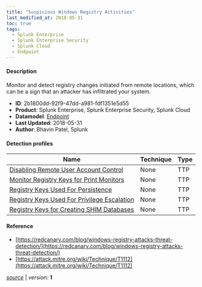 ```yaml
---
title: "Suspicious Windows Registry Activities"
last_modified_at: 2018-05-31
toc: true
tags:
  - Splunk Enterprise
  - Splunk Enterprise Security
  - Splunk Cloud
  - Endpoint
---
```


#### Description

Monitor and detect registry changes initiated from remote locations, which can be a sign that an attacker has infiltrated your system.

- **ID**: 2b1800dd-92f9-47dd-a981-fdf1351e5d55
- **Product**: Splunk Enterprise, Splunk Enterprise Security, Splunk Cloud
- **Datamodel**: [Endpoint](https://docs.splunk.com/Documentation/CIM/latest/User/Endpoint)
- **Last Updated**: 2018-05-31
- **Author**: Bhavin Patel, Splunk

#### Detection profiles

| Name        | Technique   | Type         |
| ----------- | ----------- |--------------|
| [Disabling Remote User Account Control](/endpoint/disabling_remote_user_account_control/) | None | TTP |
| [Monitor Registry Keys for Print Monitors](/endpoint/monitor_registry_keys_for_print_monitors/) | None | TTP |
| [Registry Keys Used For Persistence](/endpoint/registry_keys_used_for_persistence/) | None | TTP |
| [Registry Keys Used For Privilege Escalation](/endpoint/registry_keys_used_for_privilege_escalation/) | None | TTP |
| [Registry Keys for Creating SHIM Databases](/endpoint/registry_keys_for_creating_shim_databases/) | None | TTP |

#### Reference

* [https://redcanary.com/blog/windows-registry-attacks-threat-detection/](https://redcanary.com/blog/windows-registry-attacks-threat-detection/)
* [https://attack.mitre.org/wiki/Technique/T1112](https://attack.mitre.org/wiki/Technique/T1112)



[*source*](https://github.com/splunk/security_content/tree/develop/stories/suspicious_windows_registry_activities.yml) \| *version*: **1**